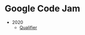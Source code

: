 # Google Code Jam

* 2020
  * [Qualifier](https://github.com/codemicro/codeCompetitions/tree/master/codeJam/2020/0-quals)
